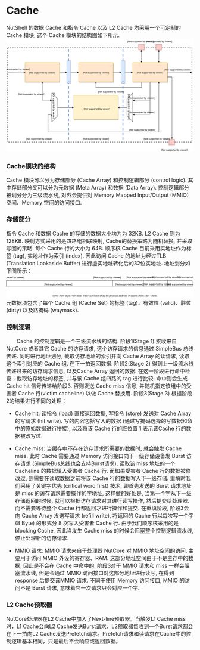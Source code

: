 # Cache

NutShell 的数据 Cache 和指令 Cache 以及 L2 Cache 均采用一个可定制的 Cache 模块, 这个 Cache 模块的结构图如下所示. 
![](cache-module.svg)  

### Cache模块的结构
Cache 模块可以分为存储部分 (Cache Array) 和控制逻辑部分 (control logic). 其中存储部分又可以分为元数据 (Meta Array) 和数据 (Data Array). 控制逻辑部分被划分分为三级流水线, 对外会提供对 Memory Mapped Input/Output (MMIO) 空间、Memory 空间的访问接口. 



### 存储部分

指令 Cache 和数据 Cache 的存储的数据大小均为为 32KB. L2 Cache 则为 128KB. 映射方式采用的是四路组相联映射, Cache的替换策略为随机替换, 并采取写回的策略. 每个 Cache 行的大小为 64B. 
顺序核 Cache 目前采用实地址作为标签 (tag), 实地址作为索引 (index). 因此访问 Cache 的地址为经过TLB (Translation Lookaside Buffer) 进行虚实地址转化后的32位实地址. 地址划分如下图所示：  
![](address-division.svg)  
元数据项包含了每个 Cache 组 (Cache Set) 的标签 (tag)、有效位 (valid)、脏位 (dirty) 以及路掩码 (waymask). 
<!-- Meta Array以及Data Array均采用了支持优先级多端口读写的存储模块.  -->



### 控制逻辑

<p style="text-indent:2em">
Cache 的控制逻辑是一个三级流水线的结构. 阶段1(Stage 1) 接收来自 NutCore 或者其它 Cache 的访存请求, 这个访存请求的信息通过 SimpleBus 总线传递. 同时进行地址划分, 截取访存地址的索引并向 Cache Array 的读请求, 读取这个索引对应的 Cache 组. 在下一拍返回数据. 阶段2(Stage 2) 得到上一级流水线传递过来的访存请求信息, 以及Cache Array 返回的数据. 在这一阶段进行命中检查：截取访存地址的标签, 并与该 Cache 组四路的 tag 进行比较. 命中则会生成 Cache hit 信号传递给阶段3. 否则发送 Cache miss 信号, 并随机指定该组中的受害者 Cache 行(victim cacheline) 以做 Cache 替换用. 阶段3(Stage 3) 根据阶段2的结果进行不同的处理：  


* Cache hit: 读指令 (load) 直接返回数据, 写指令 (store) 发送对 Cache Array 的写请求 (hit write). 写的内容包括写入的数据 (通过写掩码选择的写数据和命中的原始数据进行拼接), 以及将该 Cache 行的脏位置 1 表示该Cache 行的数据被改写过.   

* Cache miss: 当缓存中不存在访存请求所需要的数据时, 就会触发 Cache miss. 此时 Cache 需要通过 Memory 访问接口向下一级存储设备发 Burst 访存请求 (SimpleBus总线也会支持Burst请求), 读取该 miss 地址的一个 Cacheline 的数据填入受害者 Cache 行. 而如果受害者 Cache 行的数据被修改过, 则需要在读取数据之前将该 Cache 行的数据写入下一级存储. 重填时我们采用了关键字优先 (critical word first) 技术, 即首先发送的 Burst 请求地址是 miss 的访存请求需要操作的字地址, 这样做的好处是, 当第一个字从下一级存储返回的时候, 就可以根据访存请求对其进行读写操作, 然后提交给处理器. 而不需要等待整个 Cache 行都返回才进行操作和提交. 在重填阶段, 阶段3会向 Cache Array 发送写请求 (refill write), 将返回的 Cache 行以每次写一个字 (8 Byte) 的形式分 8 次写入受害者 Cache 行. 由于我们顺序核采用的是 blocking Cache, 因此当发生 Cache miss 的时候会阻塞整个控制逻辑流水线, 停止处理新的访存请求.   

* MMIO 请求: MMIO 请求来自于处理器 NutCore 对 MMIO 地址空间的访问, 主要用于访问 MMIO 外设的寄存器、RAM. 这部分地址空间由于不是主存中的数据, 因此是不会在 Cache 中命中的. 阶段3对于 MMIO 请求和 miss 一样会阻塞流水线, 但是会通过 MMIO 访问接口对这部分地址进行读写, 在得到 response 后提交该MMIO 请求. 不同于使用 Memory 访问接口, MMIO 的访问不是 Burst 请求, 意味着它一次请求只会对应一个字. 



### L2 Cache预取器

NutCore处理器在L2 Cache中加入了Next-line预取器。当触发L1 Cache miss时，L1 Cache会向L2 Cache发送Burst请求，L2预取器每收到一个Burst请求都会在下一拍向L2 Cache发送Prefetch请求。Prefetch请求和读请求在Cache中的控制逻辑基本相同，只是最后不会响应或返回数据。